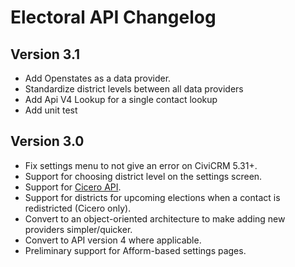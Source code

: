 # Electoral API Changelog

## Version 3.1

* Add Openstates as a data provider.
* Standardize district levels between all data providers
* Add Api V4 Lookup for a single contact lookup
* Add unit test

## Version 3.0

* Fix settings menu to not give an error on CiviCRM 5.31+.
* Support for choosing district level on the settings screen.
* Support for [Cicero API](www.cicerodata.com).
* Support for districts for upcoming elections when a contact is redistricted (Cicero only).
* Convert to an object-oriented architecture to make adding new providers simpler/quicker.
* Convert to API version 4 where applicable.
* Preliminary support for Afform-based settings pages.
